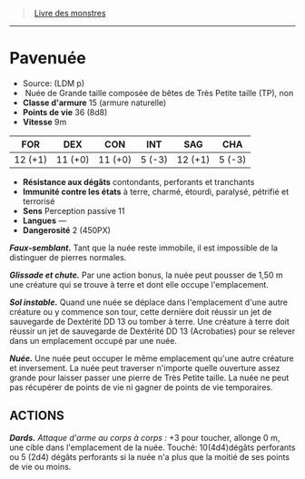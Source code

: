 ﻿> [Livre des monstres](tome_of_beasts.md)

---

# Pavenuée

- Source: (LDM p)
-  Nuée de Grande taille composée de bêtes de Très Petite taille (TP), non
- **Classe d'armure** 15 (armure naturelle)
- **Points de vie** 36 (8d8)
- **Vitesse** 9m

|FOR|DEX|CON|INT|SAG|CHA|
|---|---|---|---|---|---|
|12 (+1)|11 (+0)|11 (+0)|5 (-3)|12 (+1)|5 (-3)|

- **Résistance aux dégâts** contondants, perforants et tranchants
- **Immunité contre les états** à terre, charmé, étourdi, paralysé, pétrifié et terrorisé
- **Sens** Perception passive 11
- **Langues** —
- **Dangerosité** 2 (450PX)

**_Faux-semblant._** Tant que la nuée reste immobile, il est impossible de la distinguer de pierres normales.

**_Glissade et chute._** Par une action bonus, la nuée peut pousser de 1,50 m une créature qui se trouve à terre et dont elle occupe l'emplacement.

**_Sol instable._** Quand une nuée se déplace dans l'emplacement d'une autre créature ou y commence son tour, cette dernière doit réussir un jet de sauvegarde de Dextérité DD 13 ou tomber à terre. Une créature à terre doit réussir un jet de sauvegarde de Dextérité DD 13 (Acrobaties) pour se relever dans un emplacement occupé par une nuée.

**_Nuée._** Une nuée peut occuper le même emplacement qu'une autre créature et inversement. La nuée peut traverser n'importe quelle ouverture assez grande pour laisser passer une pierre de Très Petite taille. La nuée ne peut pas récupérer de points de vie ni gagner de points de vie temporaires.

## ACTIONS

**_Dards._** _Attaque d'arme au corps à corps :_ +3 pour toucher, allonge 0 m, une cible dans l'emplacement de la nuée. Touché:
10(4d4)dégâts perforants ou 5 (2d4) dégâts perforants si la nuée n'a plus que la moitié de ses points de vie ou moins.

